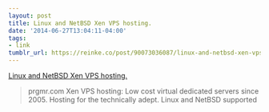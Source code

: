 ```yaml
---
layout: post
title: Linux and NetBSD Xen VPS hosting.
date: '2014-06-27T13:04:11-04:00'
tags:
- link
tumblr_url: https://reinke.co/post/90073036087/linux-and-netbsd-xen-vps-hosting
---
```

[Linux and NetBSD Xen VPS hosting.](http://prgmr.com/xen/)  

> prgmr.com Xen VPS hosting: Low cost virtual dedicated servers since 2005. Hosting for the technically adept. Linux and NetBSD supported

